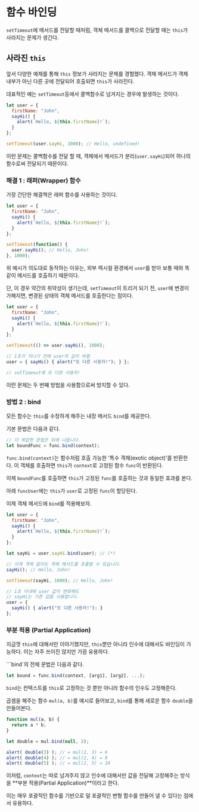 # 함수 바인딩

`setTimeout`에 메서드를 전달할 때처럼, 객체 메서드를 콜백으로 전달할 때는 `this`가 사라지는 문제가 생긴다.

## 사라진 `this`

앞서 다양한 예제를 통해 `this` 정보가 사라지는 문제를 경험했다. 객체 메서드가 객체 내부가 아닌 다른 곳에 전달되어 호출되면 `this`가 사라진다.

대표적인 예는 `setTimeout`등에서 콜백함수로 넘겨지는 경우에 발생하는 것이다.

```js
let user = {
  firstName: "John",
  sayHi() {
    alert(`Hello, ${this.firstName}!`);
  }
};

setTimeout(user.sayHi, 1000); // Hello, undefined!
```

이런 문제는 콜백함수를 전달 할 때, 객체에서 메서드가 분리(`user.sayHi`)되어 하나의 함수로써 전달되기 때문이다.

### 해결 1 : 래퍼(Wrapper) 함수

가장 간단한 해결책은 래퍼 함수를 사용하는 것이다.

```js
let user = {
  firstName: "John",
  sayHi() {
    alert(`Hello, ${this.firstName}!`);
  }
};

setTimeout(function() {
  user.sayHi(); // Hello, John!
}, 1000);
```

위 예시가 의도대로 동작하는 이유는, 외부 렉시컬 환경에서 `user`를 받아 보통 때와 똑같이 메서드를 호출하기 때문이다.

단, 이 경우 약간의 취약성이 생기는데, `setTimeout`이 트리거 되기 전, `user`에 변경이 가해지면, 변경된 상태의 객체 메서드를 호출한다는 점이다.

```js
let user = {
  firstName: "John",
  sayHi() {
    alert(`Hello, ${this.firstName}!`);
  }
};

setTimeout(() => user.sayHi(), 1000);

// 1초가 지나기 전에 user의 값이 바뀜
user = { sayHi() { alert("또 다른 사용자!"); } };

// setTimeout에 또 다른 사용자!
```

이런 문제는 두 번째 방법을 사용함으로써 방지할 수 있다.


### 방법 2 : bind

모든 함수는 `this`를 수정하게 해주는 내장 메서드 `bind`를 제공한다.

기본 문법은 다음과 같다.

```js
// 더 복잡한 문법은 뒤에 나옵니다.
let boundFunc = func.bind(context);
```

`func.bind(context)`는 함수처럼 호출 가능한 '특수 객체(exotic object)'를 반환한다. 이 객체를 호출하면 `this`가 `context`로 고정된 함수 `func`이 반환된다.

이제 `boundFunc`를 호출하면 `this`가 고정된 `func`를 호출하는 것과 동일한 효과를 본다.

아래 `funcUser`에는 `this`가 `user`로 고정된 `func`이 할당된다.

이제 객체 메서드에 `bind`를 적용해보자.

```js
let user = {
  firstName: "John",
  sayHi() {
    alert(`Hello, ${this.firstName}!`);
  }
};

let sayHi = user.sayHi.bind(user); // (*)

// 이제 객체 없이도 객체 메서드를 호출할 수 있습니다.
sayHi(); // Hello, John!

setTimeout(sayHi, 1000); // Hello, John!

// 1초 이내에 user 값이 변화해도
// sayHi는 기존 값을 사용합니다.
user = {
  sayHi() { alert("또 다른 사용자!"); }
};
```

### 부분 적용 (Partial Application)

지금껏 `this`에 대해서만 이야기했지만, `this`뿐만 아니라 인수에 대해서도 바인딩이 가능하다. 이는 자주 쓰이진 않지만 가끔 유용하다.

```bind`의 전체 문법은 다음과 같다.

```js
let bound = func.bind(context, [arg1], [arg2], ...);
```

`bind`는 컨텍스트를 `this`로 고정하는 것 뿐만 아니라 함수의 인수도 고정해준다.

곱셈을 해주는 함수 `mul(a, b)`를 예시로 들어보고, `bind`를 통해 새로운 함수 `double`을 만들어본다.

```js
function mul(a, b) {
  return a * b;
}

let double = mul.bind(null, 2);

alert( double(3) ); // = mul(2, 3) = 6
alert( double(4) ); // = mul(2, 4) = 8
alert( double(5) ); // = mul(2, 5) = 10
```

이처럼, `context`는 따로 넘겨주지 않고 인수에 대해서만 값을 전달해 고정해주는 방식을 **부분 적용(Partial Application)**이라고 한다.

이는 매우 포괄적인 함수를 기반으로 덜 포괄적인 변형 함수를 만들어 낼 수 있다는 점에서 유용하다.